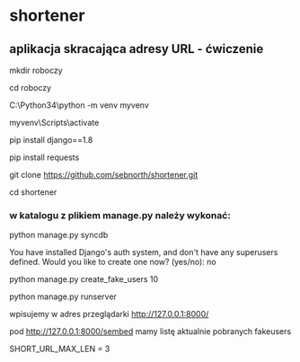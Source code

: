 # shortener
## aplikacja skracająca adresy URL - ćwiczenie



mkdir roboczy

cd roboczy

C:\Python34\python -m venv myvenv

myvenv\Scripts\activate

pip install django==1.8

pip install requests

git clone https://github.com/sebnorth/shortener.git

cd shortener

### w katalogu z plikiem manage.py należy wykonać: 

python manage.py syncdb

You have installed Django's auth system, and don't have any superusers defined.
Would you like to create one now? (yes/no): no

python manage.py create_fake_users 10

python manage.py runserver

wpisujemy w adres przeglądarki http://127.0.0.1:8000/

pod http://127.0.0.1:8000/sembed mamy listę aktualnie pobranych fakeusers

SHORT_URL_MAX_LEN = 3

